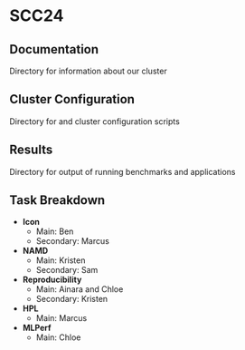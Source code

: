 # SCC24

## Documentation
Directory for information about our cluster

## Cluster Configuration
Directory for and cluster configuration scripts

## Results
Directory for output of running benchmarks and applications

## Task Breakdown
- **Icon**
  - Main: Ben  
  - Secondary: Marcus
- **NAMD** 
  - Main: Kristen  
  - Secondary: Sam
- **Reproducibility**  
  - Main: Ainara and Chloe  
  - Secondary: Kristen
- **HPL**
  - Main: Marcus
- **MLPerf**
  - Main: Chloe
